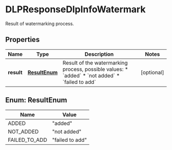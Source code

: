 

# DLPResponseDlpInfoWatermark

Result of watermarking process.
## Properties

Name | Type | Description | Notes
------------ | ------------- | ------------- | -------------
**result** | [**ResultEnum**](#ResultEnum) | Result of the watermarking process, possible values: * &#x60;added&#x60; * &#x60;not added&#x60; * &#x60;failed to add&#x60;  |  [optional]



## Enum: ResultEnum

Name | Value
---- | -----
ADDED | &quot;added&quot;
NOT_ADDED | &quot;not added&quot;
FAILED_TO_ADD | &quot;failed to add&quot;



